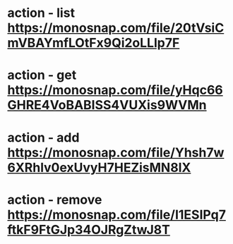 # action - list https://monosnap.com/file/20tVsiCmVBAYmfLOtFx9Qi2oLLlp7F

# action - get https://monosnap.com/file/yHqc66GHRE4VoBABISS4VUXis9WVMn

# action - add https://monosnap.com/file/Yhsh7w6XRhlv0exUvyH7HEZisMN8lX

# action - remove https://monosnap.com/file/I1ESIPq7ftkF9FtGJp34OJRgZtwJ8T
